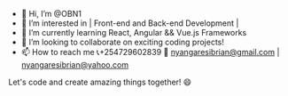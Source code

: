 - 👋 Hi, I’m @OBN1
- 👀 I’m interested in | Front-end and Back-end Development |
- 🌱 I’m currently learning React, Angular && Vue.js Frameworks 
- 💞️ I’m looking to collaborate on exciting coding projects!
- 📫 How to reach me 📞+254729602839 📩 nyangaresibrian@gmail.com | nyangaresibrian@yahoo.com

Let's code and create amazing things together! 😄

<!---
OBN1/OBN1 is a ✨ special ✨ repository because its `README.md` (this file) appears on your GitHub profile.
You can click the Preview link to take a look at your changes.
--->
